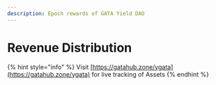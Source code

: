 ```yaml
---
description: Epoch rewards of GATA Yield DAO
---
```


# Revenue Distribution



{% hint style="info" %}
Visit [https://gatahub.zone/ygata](https://gatahub.zone/ygata) for live tracking of Assets
{% endhint %}



